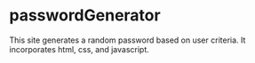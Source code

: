 # passwordGenerator
This site generates a random password based on user criteria. It incorporates html, css, and javascript. 
